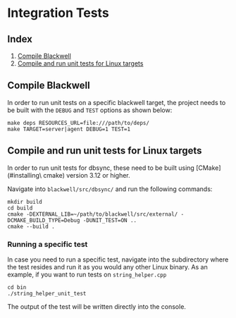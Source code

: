 # Integration Tests
## Index
1. [Compile Blackwell](#compile-blackwell)
2. [Compile and run unit tests for Linux targets](#compile-and-run-unit-tests-for-linux-targets)

## Compile Blackwell
In order to run unit tests on a specific blackwell target, the project needs to be built with the `DEBUG` and `TEST` options as shown below:
```
make deps RESOURCES_URL=file:///path/to/deps/
make TARGET=server|agent DEBUG=1 TEST=1
```

## Compile and run unit tests for Linux targets
In order to run unit tests for dbsync, these need to be built using [CMake](#installing\ cmake) version 3.12 or higher.

Navigate into `blackwell/src/dbsync/` and run the following commands:
```
mkdir build
cd build
cmake -DEXTERNAL_LIB=~/path/to/blackwell/src/external/ -DCMAKE_BUILD_TYPE=Debug -DUNIT_TEST=ON ..
cmake --build .
```

### Running a specific test
In case you need to run a specific test, navigate into the subdirectory where the test resides and run it as you would any other Linux binary. As an example, if you want to run tests on `string_helper.cpp`
```
cd bin
./string_helper_unit_test
```
The output of the test will be written directly into the console.
